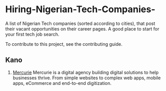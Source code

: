 # Hiring-Nigerian-Tech-Companies-
A list of Nigerian Tech companies (sorted according to cities), that post their vacant opportunities on their career pages. A good place to start for your first tech job search.

To contribute to this project, see the contributing guide. 

## Kano

1. [Mercurie](!https://www.mercurie.com/careers/)
   Mercurie is a digital agency building digital solutions to help businesses thrive. From simple websites to complex web apps, mobile apps, eCommerce and end-to-end digitization.
